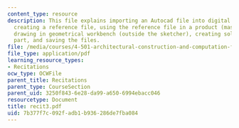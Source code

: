 ```yaml
---
content_type: resource
description: This file explains importing an Autocad file into digital project and
  creating a reference file, using the reference file in a product (master model),
  drawing in geometrical workbench (outside the sketcher), creating solids in a separate
  part, and saving the files.
file: /media/courses/4-501-architectural-construction-and-computation-fall-2005/7b377f7c092fadb1b936286de7fba084_recit3.pdf
file_type: application/pdf
learning_resource_types:
- Recitations
ocw_type: OCWFile
parent_title: Recitations
parent_type: CourseSection
parent_uid: 3250f843-6e28-da99-a650-6994ebacc046
resourcetype: Document
title: recit3.pdf
uid: 7b377f7c-092f-adb1-b936-286de7fba084
---
```


